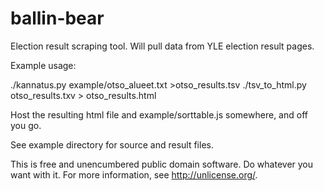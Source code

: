 ballin-bear
===========

Election result scraping tool. Will pull data from YLE election result pages.

Example usage:

./kannatus.py example/otso_alueet.txt >otso_results.tsv
./tsv_to_html.py otso_results.txv > otso_results.html

Host the resulting html file and example/sorttable.js somewhere, and off you go.

See example directory for source and result files. 

This is free and unencumbered public domain software. Do whatever you want with it.
For more information, see http://unlicense.org/.

